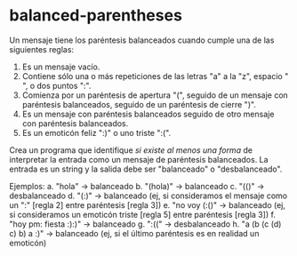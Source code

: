 # balanced-parentheses

Un mensaje tiene los paréntesis balanceados cuando cumple una de las siguientes reglas:

1. Es un mensaje vacío.
2. Contiene sólo una o más repeticiones de las letras "a" a la "z", espacio " ", o dos puntos ":".
3. Comienza por un paréntesis de apertura "(", seguido de un mensaje con paréntesis balanceados, seguido de un paréntesis de cierre ")".
4. Es un mensaje con paréntesis balanceados seguido de otro mensaje con paréntesis balanceados.
5. Es un emoticón feliz ":)" o uno triste ":(".

Crea un programa que identifique _si existe al menos una forma_ de interpretar la entrada como un mensaje de paréntesis balanceados. La entrada es un string y la salida debe ser "balanceado" o "desbalanceado".

Ejemplos:
a. "hola" -> balanceado
b. "(hola)" -> balanceado
c. "(()" -> desbalanceado
d. "(:)" -> balanceado (ej, si consideramos el mensaje como un ":" [regla 2] entre paréntesis [regla 3])
e. "no voy (:()" -> balanceado (ej, si consideramos un emoticón triste [regla 5] entre paréntesis [regla 3])
f. "hoy pm: fiesta :):)" -> balanceado
g. ":((" -> desbalanceado
h. "a (b (c (d) c) b) a :)" -> balanceado (ej, si el último paréntesis es en realidad un emoticón)
